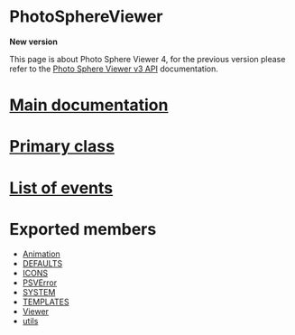 # PhotoSphereViewer

<div class="alert alert-danger">
  <strong>New version</strong><br>

  This page is about Photo Sphere Viewer 4, for the previous version please refer to the
  [Photo Sphere Viewer v3 API](../api) documentation.
</div>

# <i class="glyphicon glyphicon-home"></i> [Main documentation](..)

# [Primary class](PSV.Viewer.html)

# [List of events](PSV.html#.event:autorotate)

# Exported members

- [Animation](PSV.Animation.html)
- [DEFAULTS](PSV.html#.exports.DEFAULTS)
- [ICONS](PSV.html#.exports.ICONS)
- [PSVError](PSV.PSVError.html)
- [SYSTEM](PSV.html#.exports.SYSTEM)
- [TEMPLATES](PSV.html#.exports.TEMPLATES)
- [Viewer](PSV.Viewer.html)
- [utils](PSV.utils.html)
